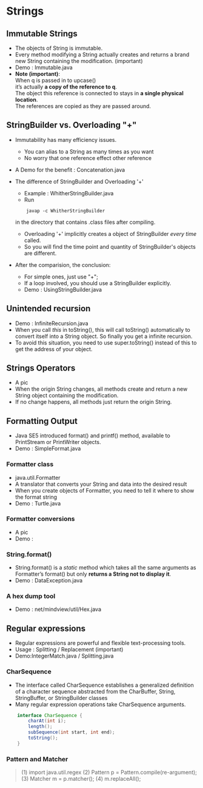 # Strings

## Immutable Strings

- The objects of String is immutable.
- Every method modifying a String actually creates and returns a
    brand new String containing the modification. (important)
- Demo : Immutable.java
- __Note (important)__:  
When q is passed in to upcase()  
it’s actually __a copy of the reference to q__.  
The object this reference is connected to stays in 
__a single physical location__.  
The references are copied as they are passed around.

## StringBuilder vs. Overloading "+"

- Immutability has many efficiency issues.
    - You can alias to a String as many times as you want
    - No worry that one reference effect other reference

- A Demo for the benefit : Concatenation.java

- The difference of StringBuilder and Overloading '+'
    - Example : WhitherStringBuilder.java
    - Run 
    ```
        javap -c WhitherStringBuilder
    ```
    in the directory that contains .class files after compiling.
    - Overloading '+' implicitly creates a object of StringBuilder _every time_ called. 
    - So you will find the time point and quantity of StringBuilder's objects are different.

- After the comparision, the conclusion:
    - For simple ones, just use "+";
    - If a loop involved, you should use a StringBuilder explicitly.
    - Demo : UsingStringBuilder.java

## Unintended recursion 

- Demo : InfiniteRecursion.java
- When you call _this_ in toString(), this will call toString() automatically
  to convert itself into a String object. So finally you get a infinite recursion.
- To avoid this situation, you need to use super.toString() instead of this to 
    get the address of your object.

## Strings Operators

- A pic
- When the origin String changes, all methods create and return a new String object containing the modification.
- If no change happens, all methods just return the origin String.

## Formatting Output

- Java SE5 introduced format() and printf() method, 
    available to PrintStream or PrintWriter objects.
- Demo : SimpleFormat.java

### Formatter class

- java.util.Formatter
- A translator that converts your String and data into the desired result
- When you create objects of Formatter, you need to tell it where to show the format string
- Demo : Turtle.java

### Formatter conversions

- A pic
- Demo : 

### String.format()

- String.format() is a _static_ method which takes all the same arguments 
  as Formatter’s format() but only __returns a String not to display it__.
- Demo : DataException.java

### A hex dump tool

- Demo : net/mindview/util/Hex.java

## Regular expressions

- Regular expressions are powerful and flexible text-processing tools.
- Usage : Splitting / Replacement  (important)
- Demo:IntegerMatch.java / Splitting.java

### CharSequence

- The interface called CharSequence establishes a generalized definition 
    of a character sequence abstracted from the CharBuffer, String, 
    StringBuffer, or StringBuilder classes
- Many regular expression operations take CharSequence arguments.
```java
    interface CharSequence {
        charAt(int i);
        length();
        subSequence(int start, int end);
        toString();
    }
```

### Pattern and Matcher

> (1) import java.util.regex
  (2) Pattern p = Pattern.compile(re-argument);
  (3) Matcher m = p.matcher();
  (4) m.replaceAll();